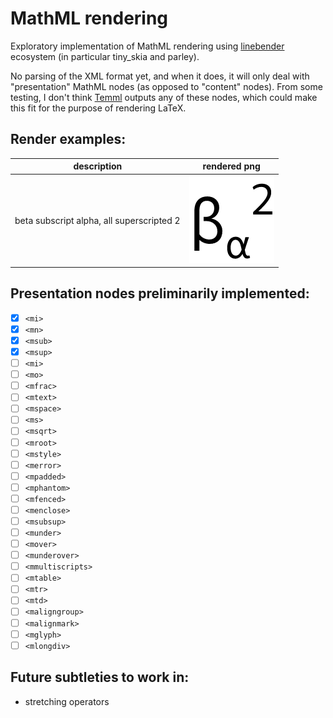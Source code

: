 # MathML rendering

Exploratory implementation of MathML rendering using [linebender](https://github.com/linebender) ecosystem (in particular tiny_skia and parley).

No parsing of the XML format yet, and when it does, it will only deal with "presentation" MathML nodes (as opposed to "content" nodes).
From some testing, I don't think [Temml](https://github.com/ronkok/Temml)
outputs any of these nodes, which could make this fit for the purpose of rendering LaTeX.

## Render examples:

| description | rendered png |
| --- | --- |
| beta subscript alpha, all superscripted 2 | ![alt](examples/beta_sub_alpha_sup_2.png "{\\beta_{\\alpha}}^{2}") |

## Presentation nodes preliminarily implemented:
- [x] `<mi>`
- [x] `<mn>`
- [x] `<msub>`
- [x] `<msup>`
- [ ] `<mi>`
- [ ] `<mo>`
- [ ] `<mfrac>`
- [ ] `<mtext>`
- [ ] `<mspace>`
- [ ] `<ms>`
- [ ] `<msqrt>`
- [ ] `<mroot>`
- [ ] `<mstyle>`
- [ ] `<merror>`
- [ ] `<mpadded>`
- [ ] `<mphantom>`
- [ ] `<mfenced>`
- [ ] `<menclose>`
- [ ] `<msubsup>`
- [ ] `<munder>`
- [ ] `<mover>`
- [ ] `<munderover>`
- [ ] `<mmultiscripts>`
- [ ] `<mtable>`
- [ ] `<mtr>`
- [ ] `<mtd>`
- [ ] `<maligngroup>`
- [ ] `<malignmark>`
- [ ] `<mglyph>`
- [ ] `<mlongdiv>`

## Future subtleties to work in:
- stretching operators
